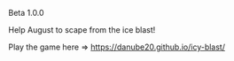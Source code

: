 Beta 1.0.0

Help August to scape from the ice blast!

Play the game here => https://danube20.github.io/icy-blast/
